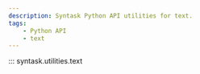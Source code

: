```yaml
---
description: Syntask Python API utilities for text.
tags:
    - Python API
    - text
---
```


::: syntask.utilities.text
